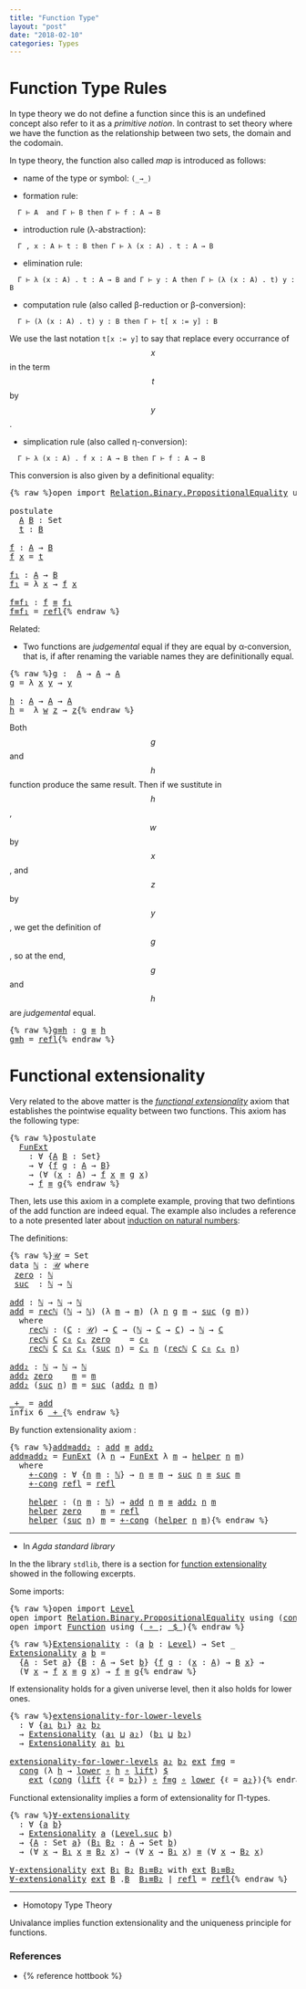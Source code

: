 ```yaml
---
title: "Function Type"
layout: "post"
date: "2018-02-10"
categories: Types
---
```


# Function Type Rules

In type theory we do not define a function since this is an undefined concept
also refer to it as a *primitive notion*. In contrast to set theory where we
have the function as the relationship between two sets, the domain and the
codomain.

In type theory, the function also called *map* is introduced as follows:

+ name of the type or symbol: `(_→_)`

+ formation rule:
```
  Γ ⊢ A  and Γ ⊢ B then Γ ⊢ f : A → B
```

+ introduction rule (λ-abstraction):
```
  Γ , x : A ⊢ t : B then Γ ⊢ λ (x : A) . t : A → B
```

+ elimination rule:
```
  Γ ⊢ λ (x : A) . t : A → B and Γ ⊢ y : A then Γ ⊢ (λ (x : A) . t) y : B
```

+ computation rule (also called β-reduction or β-conversion):
```
  Γ ⊢ (λ (x : A) . t) y : B then Γ ⊢ t[ x := y] : B
```
We use the last notation `t[x := y]` to say that replace every occurrance of
$$x$$ in the term $$t$$ by $$y$$.

+ simplication rule (also called η-conversion):
```
  Γ ⊢ λ (x : A) . f x : A → B then Γ ⊢ f : A → B
```
  This conversion is also given by a definitional equality:

<pre class="Agda">{% raw %}<a id="1145" class="Keyword">open</a> <a id="1150" class="Keyword">import</a> <a id="1157" href="https://agda.github.io/agda-stdlib/Relation.Binary.PropositionalEquality.html" class="Module">Relation.Binary.PropositionalEquality</a> <a id="1195" class="Keyword">using</a> <a id="1201" class="Symbol">(</a><a id="1202" href="https://agda.github.io/agda-stdlib/Agda.Builtin.Equality.html#83" class="Datatype Operator">_≡_</a><a id="1205" class="Symbol">;</a> <a id="1207" href="https://agda.github.io/agda-stdlib/Agda.Builtin.Equality.html#140" class="InductiveConstructor">refl</a><a id="1211" class="Symbol">)</a>

<a id="1214" class="Keyword">postulate</a>
  <a id="A"></a><a id="1226" href="{% endraw %}{% link _posts/2018-02-10-functions-in-type-theory.md %}{% raw %}#1226" class="Postulate">A</a> <a id="B"></a><a id="1228" href="{% endraw %}{% link _posts/2018-02-10-functions-in-type-theory.md %}{% raw %}#1228" class="Postulate">B</a> <a id="1230" class="Symbol">:</a> <a id="1232" class="PrimitiveType">Set</a>
  <a id="t"></a><a id="1238" href="{% endraw %}{% link _posts/2018-02-10-functions-in-type-theory.md %}{% raw %}#1238" class="Postulate">t</a> <a id="1240" class="Symbol">:</a> <a id="1242" href="{% endraw %}{% link _posts/2018-02-10-functions-in-type-theory.md %}{% raw %}#1228" class="Postulate">B</a>

<a id="f"></a><a id="1245" href="{% endraw %}{% link _posts/2018-02-10-functions-in-type-theory.md %}{% raw %}#1245" class="Function">f</a> <a id="1247" class="Symbol">:</a> <a id="1249" href="{% endraw %}{% link _posts/2018-02-10-functions-in-type-theory.md %}{% raw %}#1226" class="Postulate">A</a> <a id="1251" class="Symbol">→</a> <a id="1253" href="{% endraw %}{% link _posts/2018-02-10-functions-in-type-theory.md %}{% raw %}#1228" class="Postulate">B</a>
<a id="1255" href="{% endraw %}{% link _posts/2018-02-10-functions-in-type-theory.md %}{% raw %}#1245" class="Function">f</a> <a id="1257" href="{% endraw %}{% link _posts/2018-02-10-functions-in-type-theory.md %}{% raw %}#1257" class="Bound">x</a> <a id="1259" class="Symbol">=</a> <a id="1261" href="{% endraw %}{% link _posts/2018-02-10-functions-in-type-theory.md %}{% raw %}#1238" class="Postulate">t</a>

<a id="f₁"></a><a id="1264" href="{% endraw %}{% link _posts/2018-02-10-functions-in-type-theory.md %}{% raw %}#1264" class="Function">f₁</a> <a id="1267" class="Symbol">:</a> <a id="1269" href="{% endraw %}{% link _posts/2018-02-10-functions-in-type-theory.md %}{% raw %}#1226" class="Postulate">A</a> <a id="1271" class="Symbol">→</a> <a id="1273" href="{% endraw %}{% link _posts/2018-02-10-functions-in-type-theory.md %}{% raw %}#1228" class="Postulate">B</a>
<a id="1275" href="{% endraw %}{% link _posts/2018-02-10-functions-in-type-theory.md %}{% raw %}#1264" class="Function">f₁</a> <a id="1278" class="Symbol">=</a> <a id="1280" class="Symbol">λ</a> <a id="1282" href="{% endraw %}{% link _posts/2018-02-10-functions-in-type-theory.md %}{% raw %}#1282" class="Bound">x</a> <a id="1284" class="Symbol">→</a> <a id="1286" href="{% endraw %}{% link _posts/2018-02-10-functions-in-type-theory.md %}{% raw %}#1245" class="Function">f</a> <a id="1288" href="{% endraw %}{% link _posts/2018-02-10-functions-in-type-theory.md %}{% raw %}#1282" class="Bound">x</a>

<a id="f≡f₁"></a><a id="1291" href="{% endraw %}{% link _posts/2018-02-10-functions-in-type-theory.md %}{% raw %}#1291" class="Function">f≡f₁</a> <a id="1296" class="Symbol">:</a> <a id="1298" href="{% endraw %}{% link _posts/2018-02-10-functions-in-type-theory.md %}{% raw %}#1245" class="Function">f</a> <a id="1300" href="https://agda.github.io/agda-stdlib/Agda.Builtin.Equality.html#83" class="Datatype Operator">≡</a> <a id="1302" href="{% endraw %}{% link _posts/2018-02-10-functions-in-type-theory.md %}{% raw %}#1264" class="Function">f₁</a>
<a id="1305" href="{% endraw %}{% link _posts/2018-02-10-functions-in-type-theory.md %}{% raw %}#1291" class="Function">f≡f₁</a> <a id="1310" class="Symbol">=</a> <a id="1312" href="https://agda.github.io/agda-stdlib/Agda.Builtin.Equality.html#140" class="InductiveConstructor">refl</a>{% endraw %}</pre>

Related:

+ Two functions are *judgemental* equal if they are equal by α-conversion,
that is, if after renaming the variable names they are definitionally equal.

<pre class="Agda">{% raw %}<a id="g"></a><a id="1505" href="{% endraw %}{% link _posts/2018-02-10-functions-in-type-theory.md %}{% raw %}#1505" class="Function">g</a> <a id="1507" class="Symbol">:</a>  <a id="1510" href="{% endraw %}{% link _posts/2018-02-10-functions-in-type-theory.md %}{% raw %}#1226" class="Postulate">A</a> <a id="1512" class="Symbol">→</a> <a id="1514" href="{% endraw %}{% link _posts/2018-02-10-functions-in-type-theory.md %}{% raw %}#1226" class="Postulate">A</a> <a id="1516" class="Symbol">→</a> <a id="1518" href="{% endraw %}{% link _posts/2018-02-10-functions-in-type-theory.md %}{% raw %}#1226" class="Postulate">A</a>
<a id="1520" href="{% endraw %}{% link _posts/2018-02-10-functions-in-type-theory.md %}{% raw %}#1505" class="Function">g</a> <a id="1522" class="Symbol">=</a> <a id="1524" class="Symbol">λ</a> <a id="1526" href="{% endraw %}{% link _posts/2018-02-10-functions-in-type-theory.md %}{% raw %}#1526" class="Bound">x</a> <a id="1528" href="{% endraw %}{% link _posts/2018-02-10-functions-in-type-theory.md %}{% raw %}#1528" class="Bound">y</a> <a id="1530" class="Symbol">→</a> <a id="1532" href="{% endraw %}{% link _posts/2018-02-10-functions-in-type-theory.md %}{% raw %}#1528" class="Bound">y</a>

<a id="h"></a><a id="1535" href="{% endraw %}{% link _posts/2018-02-10-functions-in-type-theory.md %}{% raw %}#1535" class="Function">h</a> <a id="1537" class="Symbol">:</a> <a id="1539" href="{% endraw %}{% link _posts/2018-02-10-functions-in-type-theory.md %}{% raw %}#1226" class="Postulate">A</a> <a id="1541" class="Symbol">→</a> <a id="1543" href="{% endraw %}{% link _posts/2018-02-10-functions-in-type-theory.md %}{% raw %}#1226" class="Postulate">A</a> <a id="1545" class="Symbol">→</a> <a id="1547" href="{% endraw %}{% link _posts/2018-02-10-functions-in-type-theory.md %}{% raw %}#1226" class="Postulate">A</a>
<a id="1549" href="{% endraw %}{% link _posts/2018-02-10-functions-in-type-theory.md %}{% raw %}#1535" class="Function">h</a> <a id="1551" class="Symbol">=</a>  <a id="1554" class="Symbol">λ</a> <a id="1556" href="{% endraw %}{% link _posts/2018-02-10-functions-in-type-theory.md %}{% raw %}#1556" class="Bound">w</a> <a id="1558" href="{% endraw %}{% link _posts/2018-02-10-functions-in-type-theory.md %}{% raw %}#1558" class="Bound">z</a> <a id="1560" class="Symbol">→</a> <a id="1562" href="{% endraw %}{% link _posts/2018-02-10-functions-in-type-theory.md %}{% raw %}#1558" class="Bound">z</a>{% endraw %}</pre>

Both $$g$$ and $$h$$ function produce the same result.
Then if we sustitute in $$h$$, $$w$$ by $$x$$, and $$z$$ by $$y$$,
we get the definition of $$g$$, so at the end, $$g$$ and $$h$$ are
*judgemental* equal.

<pre class="Agda">{% raw %}<a id="g≡h"></a><a id="1800" href="{% endraw %}{% link _posts/2018-02-10-functions-in-type-theory.md %}{% raw %}#1800" class="Function">g≡h</a> <a id="1804" class="Symbol">:</a> <a id="1806" href="{% endraw %}{% link _posts/2018-02-10-functions-in-type-theory.md %}{% raw %}#1505" class="Function">g</a> <a id="1808" href="https://agda.github.io/agda-stdlib/Agda.Builtin.Equality.html#83" class="Datatype Operator">≡</a> <a id="1810" href="{% endraw %}{% link _posts/2018-02-10-functions-in-type-theory.md %}{% raw %}#1535" class="Function">h</a>
<a id="1812" href="{% endraw %}{% link _posts/2018-02-10-functions-in-type-theory.md %}{% raw %}#1800" class="Function">g≡h</a> <a id="1816" class="Symbol">=</a> <a id="1818" href="https://agda.github.io/agda-stdlib/Agda.Builtin.Equality.html#140" class="InductiveConstructor">refl</a>{% endraw %}</pre>

# Functional extensionality

Very related to the above matter is the [*functional extensionality*](https://ncatlab.org/nlab/show/function+extensionality)
axiom that establishes the pointwise equality between two functions.
This axiom has the following type:

<pre class="Agda">{% raw %}<a id="2107" class="Keyword">postulate</a>
  <a id="FunExt"></a><a id="2119" href="{% endraw %}{% link _posts/2018-02-10-functions-in-type-theory.md %}{% raw %}#2119" class="Postulate">FunExt</a>
    <a id="2130" class="Symbol">:</a> <a id="2132" class="Symbol">∀</a> <a id="2134" class="Symbol">{</a><a id="2135" href="{% endraw %}{% link _posts/2018-02-10-functions-in-type-theory.md %}{% raw %}#2135" class="Bound">A</a> <a id="2137" href="{% endraw %}{% link _posts/2018-02-10-functions-in-type-theory.md %}{% raw %}#2137" class="Bound">B</a> <a id="2139" class="Symbol">:</a> <a id="2141" class="PrimitiveType">Set</a><a id="2144" class="Symbol">}</a>
    <a id="2150" class="Symbol">→</a> <a id="2152" class="Symbol">∀</a> <a id="2154" class="Symbol">{</a><a id="2155" href="{% endraw %}{% link _posts/2018-02-10-functions-in-type-theory.md %}{% raw %}#2155" class="Bound">f</a> <a id="2157" href="{% endraw %}{% link _posts/2018-02-10-functions-in-type-theory.md %}{% raw %}#2157" class="Bound">g</a> <a id="2159" class="Symbol">:</a> <a id="2161" href="{% endraw %}{% link _posts/2018-02-10-functions-in-type-theory.md %}{% raw %}#2135" class="Bound">A</a> <a id="2163" class="Symbol">→</a> <a id="2165" href="{% endraw %}{% link _posts/2018-02-10-functions-in-type-theory.md %}{% raw %}#2137" class="Bound">B</a><a id="2166" class="Symbol">}</a>
    <a id="2172" class="Symbol">→</a> <a id="2174" class="Symbol">(∀</a> <a id="2177" class="Symbol">(</a><a id="2178" href="{% endraw %}{% link _posts/2018-02-10-functions-in-type-theory.md %}{% raw %}#2178" class="Bound">x</a> <a id="2180" class="Symbol">:</a> <a id="2182" href="{% endraw %}{% link _posts/2018-02-10-functions-in-type-theory.md %}{% raw %}#2135" class="Bound">A</a><a id="2183" class="Symbol">)</a> <a id="2185" class="Symbol">→</a> <a id="2187" href="{% endraw %}{% link _posts/2018-02-10-functions-in-type-theory.md %}{% raw %}#2155" class="Bound">f</a> <a id="2189" href="{% endraw %}{% link _posts/2018-02-10-functions-in-type-theory.md %}{% raw %}#2178" class="Bound">x</a> <a id="2191" href="https://agda.github.io/agda-stdlib/Agda.Builtin.Equality.html#83" class="Datatype Operator">≡</a> <a id="2193" href="{% endraw %}{% link _posts/2018-02-10-functions-in-type-theory.md %}{% raw %}#2157" class="Bound">g</a> <a id="2195" href="{% endraw %}{% link _posts/2018-02-10-functions-in-type-theory.md %}{% raw %}#2178" class="Bound">x</a><a id="2196" class="Symbol">)</a>
    <a id="2202" class="Symbol">→</a> <a id="2204" href="{% endraw %}{% link _posts/2018-02-10-functions-in-type-theory.md %}{% raw %}#2155" class="Bound">f</a> <a id="2206" href="https://agda.github.io/agda-stdlib/Agda.Builtin.Equality.html#83" class="Datatype Operator">≡</a> <a id="2208" href="{% endraw %}{% link _posts/2018-02-10-functions-in-type-theory.md %}{% raw %}#2157" class="Bound">g</a>{% endraw %}</pre>

Then, lets use this axiom in a complete example, proving that two defintions
of the add function are indeed equal. The example also includes a reference
to a note presented later about
[induction on natural numbers](https://jonaprieto.github.io/2018/02/14/induction-on-identity-types/):

The definitions:

<pre class="Agda">{% raw %}<a id="𝒰"></a><a id="2541" href="{% endraw %}{% link _posts/2018-02-10-functions-in-type-theory.md %}{% raw %}#2541" class="Function">𝒰</a> <a id="2543" class="Symbol">=</a> <a id="2545" class="PrimitiveType">Set</a>
<a id="2549" class="Keyword">data</a> <a id="ℕ"></a><a id="2554" href="{% endraw %}{% link _posts/2018-02-10-functions-in-type-theory.md %}{% raw %}#2554" class="Datatype">ℕ</a> <a id="2556" class="Symbol">:</a> <a id="2558" href="{% endraw %}{% link _posts/2018-02-10-functions-in-type-theory.md %}{% raw %}#2541" class="Function">𝒰</a> <a id="2560" class="Keyword">where</a>
 <a id="ℕ.zero"></a><a id="2567" href="{% endraw %}{% link _posts/2018-02-10-functions-in-type-theory.md %}{% raw %}#2567" class="InductiveConstructor">zero</a> <a id="2572" class="Symbol">:</a> <a id="2574" href="{% endraw %}{% link _posts/2018-02-10-functions-in-type-theory.md %}{% raw %}#2554" class="Datatype">ℕ</a>
 <a id="ℕ.suc"></a><a id="2577" href="{% endraw %}{% link _posts/2018-02-10-functions-in-type-theory.md %}{% raw %}#2577" class="InductiveConstructor">suc</a>  <a id="2582" class="Symbol">:</a> <a id="2584" href="{% endraw %}{% link _posts/2018-02-10-functions-in-type-theory.md %}{% raw %}#2554" class="Datatype">ℕ</a> <a id="2586" class="Symbol">→</a> <a id="2588" href="{% endraw %}{% link _posts/2018-02-10-functions-in-type-theory.md %}{% raw %}#2554" class="Datatype">ℕ</a>

<a id="add"></a><a id="2591" href="{% endraw %}{% link _posts/2018-02-10-functions-in-type-theory.md %}{% raw %}#2591" class="Function">add</a> <a id="2595" class="Symbol">:</a> <a id="2597" href="{% endraw %}{% link _posts/2018-02-10-functions-in-type-theory.md %}{% raw %}#2554" class="Datatype">ℕ</a> <a id="2599" class="Symbol">→</a> <a id="2601" href="{% endraw %}{% link _posts/2018-02-10-functions-in-type-theory.md %}{% raw %}#2554" class="Datatype">ℕ</a> <a id="2603" class="Symbol">→</a> <a id="2605" href="{% endraw %}{% link _posts/2018-02-10-functions-in-type-theory.md %}{% raw %}#2554" class="Datatype">ℕ</a>
<a id="2607" href="{% endraw %}{% link _posts/2018-02-10-functions-in-type-theory.md %}{% raw %}#2591" class="Function">add</a> <a id="2611" class="Symbol">=</a> <a id="2613" href="{% endraw %}{% link _posts/2018-02-10-functions-in-type-theory.md %}{% raw %}#2670" class="Function">recℕ</a> <a id="2618" class="Symbol">(</a><a id="2619" href="{% endraw %}{% link _posts/2018-02-10-functions-in-type-theory.md %}{% raw %}#2554" class="Datatype">ℕ</a> <a id="2621" class="Symbol">→</a> <a id="2623" href="{% endraw %}{% link _posts/2018-02-10-functions-in-type-theory.md %}{% raw %}#2554" class="Datatype">ℕ</a><a id="2624" class="Symbol">)</a> <a id="2626" class="Symbol">(λ</a> <a id="2629" href="{% endraw %}{% link _posts/2018-02-10-functions-in-type-theory.md %}{% raw %}#2629" class="Bound">m</a> <a id="2631" class="Symbol">→</a> <a id="2633" href="{% endraw %}{% link _posts/2018-02-10-functions-in-type-theory.md %}{% raw %}#2629" class="Bound">m</a><a id="2634" class="Symbol">)</a> <a id="2636" class="Symbol">(λ</a> <a id="2639" href="{% endraw %}{% link _posts/2018-02-10-functions-in-type-theory.md %}{% raw %}#2639" class="Bound">n</a> <a id="2641" href="{% endraw %}{% link _posts/2018-02-10-functions-in-type-theory.md %}{% raw %}#2641" class="Bound">g</a> <a id="2643" href="{% endraw %}{% link _posts/2018-02-10-functions-in-type-theory.md %}{% raw %}#2643" class="Bound">m</a> <a id="2645" class="Symbol">→</a> <a id="2647" href="{% endraw %}{% link _posts/2018-02-10-functions-in-type-theory.md %}{% raw %}#2577" class="InductiveConstructor">suc</a> <a id="2651" class="Symbol">(</a><a id="2652" href="{% endraw %}{% link _posts/2018-02-10-functions-in-type-theory.md %}{% raw %}#2641" class="Bound">g</a> <a id="2654" href="{% endraw %}{% link _posts/2018-02-10-functions-in-type-theory.md %}{% raw %}#2643" class="Bound">m</a><a id="2655" class="Symbol">))</a>
  <a id="2660" class="Keyword">where</a>
    <a id="2670" href="{% endraw %}{% link _posts/2018-02-10-functions-in-type-theory.md %}{% raw %}#2670" class="Function">recℕ</a> <a id="2675" class="Symbol">:</a> <a id="2677" class="Symbol">(</a><a id="2678" href="{% endraw %}{% link _posts/2018-02-10-functions-in-type-theory.md %}{% raw %}#2678" class="Bound">C</a> <a id="2680" class="Symbol">:</a> <a id="2682" href="{% endraw %}{% link _posts/2018-02-10-functions-in-type-theory.md %}{% raw %}#2541" class="Function">𝒰</a><a id="2683" class="Symbol">)</a> <a id="2685" class="Symbol">→</a> <a id="2687" href="{% endraw %}{% link _posts/2018-02-10-functions-in-type-theory.md %}{% raw %}#2678" class="Bound">C</a> <a id="2689" class="Symbol">→</a> <a id="2691" class="Symbol">(</a><a id="2692" href="{% endraw %}{% link _posts/2018-02-10-functions-in-type-theory.md %}{% raw %}#2554" class="Datatype">ℕ</a> <a id="2694" class="Symbol">→</a> <a id="2696" href="{% endraw %}{% link _posts/2018-02-10-functions-in-type-theory.md %}{% raw %}#2678" class="Bound">C</a> <a id="2698" class="Symbol">→</a> <a id="2700" href="{% endraw %}{% link _posts/2018-02-10-functions-in-type-theory.md %}{% raw %}#2678" class="Bound">C</a><a id="2701" class="Symbol">)</a> <a id="2703" class="Symbol">→</a> <a id="2705" href="{% endraw %}{% link _posts/2018-02-10-functions-in-type-theory.md %}{% raw %}#2554" class="Datatype">ℕ</a> <a id="2707" class="Symbol">→</a> <a id="2709" href="{% endraw %}{% link _posts/2018-02-10-functions-in-type-theory.md %}{% raw %}#2678" class="Bound">C</a>
    <a id="2715" href="{% endraw %}{% link _posts/2018-02-10-functions-in-type-theory.md %}{% raw %}#2670" class="Function">recℕ</a> <a id="2720" href="{% endraw %}{% link _posts/2018-02-10-functions-in-type-theory.md %}{% raw %}#2720" class="Bound">C</a> <a id="2722" href="{% endraw %}{% link _posts/2018-02-10-functions-in-type-theory.md %}{% raw %}#2722" class="Bound">c₀</a> <a id="2725" href="{% endraw %}{% link _posts/2018-02-10-functions-in-type-theory.md %}{% raw %}#2725" class="Bound">cₛ</a> <a id="2728" href="{% endraw %}{% link _posts/2018-02-10-functions-in-type-theory.md %}{% raw %}#2567" class="InductiveConstructor">zero</a>    <a id="2736" class="Symbol">=</a> <a id="2738" href="{% endraw %}{% link _posts/2018-02-10-functions-in-type-theory.md %}{% raw %}#2722" class="Bound">c₀</a>
    <a id="2745" href="{% endraw %}{% link _posts/2018-02-10-functions-in-type-theory.md %}{% raw %}#2670" class="Function">recℕ</a> <a id="2750" href="{% endraw %}{% link _posts/2018-02-10-functions-in-type-theory.md %}{% raw %}#2750" class="Bound">C</a> <a id="2752" href="{% endraw %}{% link _posts/2018-02-10-functions-in-type-theory.md %}{% raw %}#2752" class="Bound">c₀</a> <a id="2755" href="{% endraw %}{% link _posts/2018-02-10-functions-in-type-theory.md %}{% raw %}#2755" class="Bound">cₛ</a> <a id="2758" class="Symbol">(</a><a id="2759" href="{% endraw %}{% link _posts/2018-02-10-functions-in-type-theory.md %}{% raw %}#2577" class="InductiveConstructor">suc</a> <a id="2763" href="{% endraw %}{% link _posts/2018-02-10-functions-in-type-theory.md %}{% raw %}#2763" class="Bound">n</a><a id="2764" class="Symbol">)</a> <a id="2766" class="Symbol">=</a> <a id="2768" href="{% endraw %}{% link _posts/2018-02-10-functions-in-type-theory.md %}{% raw %}#2755" class="Bound">cₛ</a> <a id="2771" href="{% endraw %}{% link _posts/2018-02-10-functions-in-type-theory.md %}{% raw %}#2763" class="Bound">n</a> <a id="2773" class="Symbol">(</a><a id="2774" href="{% endraw %}{% link _posts/2018-02-10-functions-in-type-theory.md %}{% raw %}#2670" class="Function">recℕ</a> <a id="2779" href="{% endraw %}{% link _posts/2018-02-10-functions-in-type-theory.md %}{% raw %}#2750" class="Bound">C</a> <a id="2781" href="{% endraw %}{% link _posts/2018-02-10-functions-in-type-theory.md %}{% raw %}#2752" class="Bound">c₀</a> <a id="2784" href="{% endraw %}{% link _posts/2018-02-10-functions-in-type-theory.md %}{% raw %}#2755" class="Bound">cₛ</a> <a id="2787" href="{% endraw %}{% link _posts/2018-02-10-functions-in-type-theory.md %}{% raw %}#2763" class="Bound">n</a><a id="2788" class="Symbol">)</a>

<a id="add₂"></a><a id="2791" href="{% endraw %}{% link _posts/2018-02-10-functions-in-type-theory.md %}{% raw %}#2791" class="Function">add₂</a> <a id="2796" class="Symbol">:</a> <a id="2798" href="{% endraw %}{% link _posts/2018-02-10-functions-in-type-theory.md %}{% raw %}#2554" class="Datatype">ℕ</a> <a id="2800" class="Symbol">→</a> <a id="2802" href="{% endraw %}{% link _posts/2018-02-10-functions-in-type-theory.md %}{% raw %}#2554" class="Datatype">ℕ</a> <a id="2804" class="Symbol">→</a> <a id="2806" href="{% endraw %}{% link _posts/2018-02-10-functions-in-type-theory.md %}{% raw %}#2554" class="Datatype">ℕ</a>
<a id="2808" href="{% endraw %}{% link _posts/2018-02-10-functions-in-type-theory.md %}{% raw %}#2791" class="Function">add₂</a> <a id="2813" href="{% endraw %}{% link _posts/2018-02-10-functions-in-type-theory.md %}{% raw %}#2567" class="InductiveConstructor">zero</a>    <a id="2821" href="{% endraw %}{% link _posts/2018-02-10-functions-in-type-theory.md %}{% raw %}#2821" class="Bound">m</a> <a id="2823" class="Symbol">=</a> <a id="2825" href="{% endraw %}{% link _posts/2018-02-10-functions-in-type-theory.md %}{% raw %}#2821" class="Bound">m</a>
<a id="2827" href="{% endraw %}{% link _posts/2018-02-10-functions-in-type-theory.md %}{% raw %}#2791" class="Function">add₂</a> <a id="2832" class="Symbol">(</a><a id="2833" href="{% endraw %}{% link _posts/2018-02-10-functions-in-type-theory.md %}{% raw %}#2577" class="InductiveConstructor">suc</a> <a id="2837" href="{% endraw %}{% link _posts/2018-02-10-functions-in-type-theory.md %}{% raw %}#2837" class="Bound">n</a><a id="2838" class="Symbol">)</a> <a id="2840" href="{% endraw %}{% link _posts/2018-02-10-functions-in-type-theory.md %}{% raw %}#2840" class="Bound">m</a> <a id="2842" class="Symbol">=</a> <a id="2844" href="{% endraw %}{% link _posts/2018-02-10-functions-in-type-theory.md %}{% raw %}#2577" class="InductiveConstructor">suc</a> <a id="2848" class="Symbol">(</a><a id="2849" href="{% endraw %}{% link _posts/2018-02-10-functions-in-type-theory.md %}{% raw %}#2791" class="Function">add₂</a> <a id="2854" href="{% endraw %}{% link _posts/2018-02-10-functions-in-type-theory.md %}{% raw %}#2837" class="Bound">n</a> <a id="2856" href="{% endraw %}{% link _posts/2018-02-10-functions-in-type-theory.md %}{% raw %}#2840" class="Bound">m</a><a id="2857" class="Symbol">)</a>

<a id="_+_"></a><a id="2860" href="{% endraw %}{% link _posts/2018-02-10-functions-in-type-theory.md %}{% raw %}#2860" class="Function Operator">_+_</a> <a id="2864" class="Symbol">=</a> <a id="2866" href="{% endraw %}{% link _posts/2018-02-10-functions-in-type-theory.md %}{% raw %}#2591" class="Function">add</a>
<a id="2870" class="Keyword">infix</a> <a id="2876" class="Number">6</a> <a id="2878" href="{% endraw %}{% link _posts/2018-02-10-functions-in-type-theory.md %}{% raw %}#2860" class="Function Operator">_+_</a>{% endraw %}</pre>

By function extensionality axiom :

<pre class="Agda">{% raw %}<a id="add≡add₂"></a><a id="2943" href="{% endraw %}{% link _posts/2018-02-10-functions-in-type-theory.md %}{% raw %}#2943" class="Function">add≡add₂</a> <a id="2952" class="Symbol">:</a> <a id="2954" href="{% endraw %}{% link _posts/2018-02-10-functions-in-type-theory.md %}{% raw %}#2591" class="Function">add</a> <a id="2958" href="https://agda.github.io/agda-stdlib/Agda.Builtin.Equality.html#83" class="Datatype Operator">≡</a> <a id="2960" href="{% endraw %}{% link _posts/2018-02-10-functions-in-type-theory.md %}{% raw %}#2791" class="Function">add₂</a>
<a id="2965" href="{% endraw %}{% link _posts/2018-02-10-functions-in-type-theory.md %}{% raw %}#2943" class="Function">add≡add₂</a> <a id="2974" class="Symbol">=</a> <a id="2976" href="{% endraw %}{% link _posts/2018-02-10-functions-in-type-theory.md %}{% raw %}#2119" class="Postulate">FunExt</a> <a id="2983" class="Symbol">(λ</a> <a id="2986" href="{% endraw %}{% link _posts/2018-02-10-functions-in-type-theory.md %}{% raw %}#2986" class="Bound">n</a> <a id="2988" class="Symbol">→</a> <a id="2990" href="{% endraw %}{% link _posts/2018-02-10-functions-in-type-theory.md %}{% raw %}#2119" class="Postulate">FunExt</a> <a id="2997" class="Symbol">λ</a> <a id="2999" href="{% endraw %}{% link _posts/2018-02-10-functions-in-type-theory.md %}{% raw %}#2999" class="Bound">m</a> <a id="3001" class="Symbol">→</a> <a id="3003" href="{% endraw %}{% link _posts/2018-02-10-functions-in-type-theory.md %}{% raw %}#3100" class="Function">helper</a> <a id="3010" href="{% endraw %}{% link _posts/2018-02-10-functions-in-type-theory.md %}{% raw %}#2986" class="Bound">n</a> <a id="3012" href="{% endraw %}{% link _posts/2018-02-10-functions-in-type-theory.md %}{% raw %}#2999" class="Bound">m</a><a id="3013" class="Symbol">)</a>
  <a id="3017" class="Keyword">where</a>
    <a id="3027" href="{% endraw %}{% link _posts/2018-02-10-functions-in-type-theory.md %}{% raw %}#3027" class="Function">+-cong</a> <a id="3034" class="Symbol">:</a> <a id="3036" class="Symbol">∀</a> <a id="3038" class="Symbol">{</a><a id="3039" href="{% endraw %}{% link _posts/2018-02-10-functions-in-type-theory.md %}{% raw %}#3039" class="Bound">n</a> <a id="3041" href="{% endraw %}{% link _posts/2018-02-10-functions-in-type-theory.md %}{% raw %}#3041" class="Bound">m</a> <a id="3043" class="Symbol">:</a> <a id="3045" href="{% endraw %}{% link _posts/2018-02-10-functions-in-type-theory.md %}{% raw %}#2554" class="Datatype">ℕ</a><a id="3046" class="Symbol">}</a> <a id="3048" class="Symbol">→</a> <a id="3050" href="{% endraw %}{% link _posts/2018-02-10-functions-in-type-theory.md %}{% raw %}#3039" class="Bound">n</a> <a id="3052" href="https://agda.github.io/agda-stdlib/Agda.Builtin.Equality.html#83" class="Datatype Operator">≡</a> <a id="3054" href="{% endraw %}{% link _posts/2018-02-10-functions-in-type-theory.md %}{% raw %}#3041" class="Bound">m</a> <a id="3056" class="Symbol">→</a> <a id="3058" href="{% endraw %}{% link _posts/2018-02-10-functions-in-type-theory.md %}{% raw %}#2577" class="InductiveConstructor">suc</a> <a id="3062" href="{% endraw %}{% link _posts/2018-02-10-functions-in-type-theory.md %}{% raw %}#3039" class="Bound">n</a> <a id="3064" href="https://agda.github.io/agda-stdlib/Agda.Builtin.Equality.html#83" class="Datatype Operator">≡</a> <a id="3066" href="{% endraw %}{% link _posts/2018-02-10-functions-in-type-theory.md %}{% raw %}#2577" class="InductiveConstructor">suc</a> <a id="3070" href="{% endraw %}{% link _posts/2018-02-10-functions-in-type-theory.md %}{% raw %}#3041" class="Bound">m</a>
    <a id="3076" href="{% endraw %}{% link _posts/2018-02-10-functions-in-type-theory.md %}{% raw %}#3027" class="Function">+-cong</a> <a id="3083" href="https://agda.github.io/agda-stdlib/Agda.Builtin.Equality.html#140" class="InductiveConstructor">refl</a> <a id="3088" class="Symbol">=</a> <a id="3090" href="https://agda.github.io/agda-stdlib/Agda.Builtin.Equality.html#140" class="InductiveConstructor">refl</a>

    <a id="3100" href="{% endraw %}{% link _posts/2018-02-10-functions-in-type-theory.md %}{% raw %}#3100" class="Function">helper</a> <a id="3107" class="Symbol">:</a> <a id="3109" class="Symbol">(</a><a id="3110" href="{% endraw %}{% link _posts/2018-02-10-functions-in-type-theory.md %}{% raw %}#3110" class="Bound">n</a> <a id="3112" href="{% endraw %}{% link _posts/2018-02-10-functions-in-type-theory.md %}{% raw %}#3112" class="Bound">m</a> <a id="3114" class="Symbol">:</a> <a id="3116" href="{% endraw %}{% link _posts/2018-02-10-functions-in-type-theory.md %}{% raw %}#2554" class="Datatype">ℕ</a><a id="3117" class="Symbol">)</a> <a id="3119" class="Symbol">→</a> <a id="3121" href="{% endraw %}{% link _posts/2018-02-10-functions-in-type-theory.md %}{% raw %}#2591" class="Function">add</a> <a id="3125" href="{% endraw %}{% link _posts/2018-02-10-functions-in-type-theory.md %}{% raw %}#3110" class="Bound">n</a> <a id="3127" href="{% endraw %}{% link _posts/2018-02-10-functions-in-type-theory.md %}{% raw %}#3112" class="Bound">m</a> <a id="3129" href="https://agda.github.io/agda-stdlib/Agda.Builtin.Equality.html#83" class="Datatype Operator">≡</a> <a id="3131" href="{% endraw %}{% link _posts/2018-02-10-functions-in-type-theory.md %}{% raw %}#2791" class="Function">add₂</a> <a id="3136" href="{% endraw %}{% link _posts/2018-02-10-functions-in-type-theory.md %}{% raw %}#3110" class="Bound">n</a> <a id="3138" href="{% endraw %}{% link _posts/2018-02-10-functions-in-type-theory.md %}{% raw %}#3112" class="Bound">m</a>
    <a id="3144" href="{% endraw %}{% link _posts/2018-02-10-functions-in-type-theory.md %}{% raw %}#3100" class="Function">helper</a> <a id="3151" href="{% endraw %}{% link _posts/2018-02-10-functions-in-type-theory.md %}{% raw %}#2567" class="InductiveConstructor">zero</a>    <a id="3159" href="{% endraw %}{% link _posts/2018-02-10-functions-in-type-theory.md %}{% raw %}#3159" class="Bound">m</a> <a id="3161" class="Symbol">=</a> <a id="3163" href="https://agda.github.io/agda-stdlib/Agda.Builtin.Equality.html#140" class="InductiveConstructor">refl</a>
    <a id="3172" href="{% endraw %}{% link _posts/2018-02-10-functions-in-type-theory.md %}{% raw %}#3100" class="Function">helper</a> <a id="3179" class="Symbol">(</a><a id="3180" href="{% endraw %}{% link _posts/2018-02-10-functions-in-type-theory.md %}{% raw %}#2577" class="InductiveConstructor">suc</a> <a id="3184" href="{% endraw %}{% link _posts/2018-02-10-functions-in-type-theory.md %}{% raw %}#3184" class="Bound">n</a><a id="3185" class="Symbol">)</a> <a id="3187" href="{% endraw %}{% link _posts/2018-02-10-functions-in-type-theory.md %}{% raw %}#3187" class="Bound">m</a> <a id="3189" class="Symbol">=</a> <a id="3191" href="{% endraw %}{% link _posts/2018-02-10-functions-in-type-theory.md %}{% raw %}#3027" class="Function">+-cong</a> <a id="3198" class="Symbol">(</a><a id="3199" href="{% endraw %}{% link _posts/2018-02-10-functions-in-type-theory.md %}{% raw %}#3100" class="Function">helper</a> <a id="3206" href="{% endraw %}{% link _posts/2018-02-10-functions-in-type-theory.md %}{% raw %}#3184" class="Bound">n</a> <a id="3208" href="{% endraw %}{% link _posts/2018-02-10-functions-in-type-theory.md %}{% raw %}#3187" class="Bound">m</a><a id="3209" class="Symbol">)</a>{% endraw %}</pre>

-----------------------------------------------------------------------------

+ In *Agda standard library*

In the the library `stdlib`, there is a section for [function
extensionality](https://agda.github.io/agda-stdlib/Relation.Binary.PropositionalEquality.html#4385
) showed in the following excerpts.

Some imports:

<pre class="Agda">{% raw %}<a id="3558" class="Keyword">open</a> <a id="3563" class="Keyword">import</a> <a id="3570" href="https://agda.github.io/agda-stdlib/Level.html" class="Module">Level</a>
<a id="3576" class="Keyword">open</a> <a id="3581" class="Keyword">import</a> <a id="3588" href="https://agda.github.io/agda-stdlib/Relation.Binary.PropositionalEquality.html" class="Module">Relation.Binary.PropositionalEquality</a> <a id="3626" class="Keyword">using</a> <a id="3632" class="Symbol">(</a><a id="3633" href="https://agda.github.io/agda-stdlib/Relation.Binary.PropositionalEquality.html#1075" class="Function">cong</a><a id="3637" class="Symbol">)</a>
<a id="3639" class="Keyword">open</a> <a id="3644" class="Keyword">import</a> <a id="3651" href="https://agda.github.io/agda-stdlib/Function.html" class="Module">Function</a> <a id="3660" class="Keyword">using</a> <a id="3666" class="Symbol">(</a><a id="3667" href="https://agda.github.io/agda-stdlib/Function.html#759" class="Function Operator">_∘_</a><a id="3670" class="Symbol">;</a> <a id="3672" href="https://agda.github.io/agda-stdlib/Function.html#1881" class="Function Operator">_$_</a><a id="3675" class="Symbol">)</a>{% endraw %}</pre>

<pre class="Agda">{% raw %}<a id="Extensionality"></a><a id="3702" href="{% endraw %}{% link _posts/2018-02-10-functions-in-type-theory.md %}{% raw %}#3702" class="Function">Extensionality</a> <a id="3717" class="Symbol">:</a> <a id="3719" class="Symbol">(</a><a id="3720" href="{% endraw %}{% link _posts/2018-02-10-functions-in-type-theory.md %}{% raw %}#3720" class="Bound">a</a> <a id="3722" href="{% endraw %}{% link _posts/2018-02-10-functions-in-type-theory.md %}{% raw %}#3722" class="Bound">b</a> <a id="3724" class="Symbol">:</a> <a id="3726" href="Agda.Primitive.html#408" class="Postulate">Level</a><a id="3731" class="Symbol">)</a> <a id="3733" class="Symbol">→</a> <a id="3735" class="PrimitiveType">Set</a> <a id="3739" class="Symbol">_</a>
<a id="3741" href="{% endraw %}{% link _posts/2018-02-10-functions-in-type-theory.md %}{% raw %}#3702" class="Function">Extensionality</a> <a id="3756" href="{% endraw %}{% link _posts/2018-02-10-functions-in-type-theory.md %}{% raw %}#3756" class="Bound">a</a> <a id="3758" href="{% endraw %}{% link _posts/2018-02-10-functions-in-type-theory.md %}{% raw %}#3758" class="Bound">b</a> <a id="3760" class="Symbol">=</a>
  <a id="3764" class="Symbol">{</a><a id="3765" href="{% endraw %}{% link _posts/2018-02-10-functions-in-type-theory.md %}{% raw %}#3765" class="Bound">A</a> <a id="3767" class="Symbol">:</a> <a id="3769" class="PrimitiveType">Set</a> <a id="3773" href="{% endraw %}{% link _posts/2018-02-10-functions-in-type-theory.md %}{% raw %}#3756" class="Bound">a</a><a id="3774" class="Symbol">}</a> <a id="3776" class="Symbol">{</a><a id="3777" href="{% endraw %}{% link _posts/2018-02-10-functions-in-type-theory.md %}{% raw %}#3777" class="Bound">B</a> <a id="3779" class="Symbol">:</a> <a id="3781" href="{% endraw %}{% link _posts/2018-02-10-functions-in-type-theory.md %}{% raw %}#3765" class="Bound">A</a> <a id="3783" class="Symbol">→</a> <a id="3785" class="PrimitiveType">Set</a> <a id="3789" href="{% endraw %}{% link _posts/2018-02-10-functions-in-type-theory.md %}{% raw %}#3758" class="Bound">b</a><a id="3790" class="Symbol">}</a> <a id="3792" class="Symbol">{</a><a id="3793" href="{% endraw %}{% link _posts/2018-02-10-functions-in-type-theory.md %}{% raw %}#3793" class="Bound">f</a> <a id="3795" href="{% endraw %}{% link _posts/2018-02-10-functions-in-type-theory.md %}{% raw %}#3795" class="Bound">g</a> <a id="3797" class="Symbol">:</a> <a id="3799" class="Symbol">(</a><a id="3800" href="{% endraw %}{% link _posts/2018-02-10-functions-in-type-theory.md %}{% raw %}#3800" class="Bound">x</a> <a id="3802" class="Symbol">:</a> <a id="3804" href="{% endraw %}{% link _posts/2018-02-10-functions-in-type-theory.md %}{% raw %}#3765" class="Bound">A</a><a id="3805" class="Symbol">)</a> <a id="3807" class="Symbol">→</a> <a id="3809" href="{% endraw %}{% link _posts/2018-02-10-functions-in-type-theory.md %}{% raw %}#3777" class="Bound">B</a> <a id="3811" href="{% endraw %}{% link _posts/2018-02-10-functions-in-type-theory.md %}{% raw %}#3800" class="Bound">x</a><a id="3812" class="Symbol">}</a> <a id="3814" class="Symbol">→</a>
  <a id="3818" class="Symbol">(∀</a> <a id="3821" href="{% endraw %}{% link _posts/2018-02-10-functions-in-type-theory.md %}{% raw %}#3821" class="Bound">x</a> <a id="3823" class="Symbol">→</a> <a id="3825" href="{% endraw %}{% link _posts/2018-02-10-functions-in-type-theory.md %}{% raw %}#3793" class="Bound">f</a> <a id="3827" href="{% endraw %}{% link _posts/2018-02-10-functions-in-type-theory.md %}{% raw %}#3821" class="Bound">x</a> <a id="3829" href="https://agda.github.io/agda-stdlib/Agda.Builtin.Equality.html#83" class="Datatype Operator">≡</a> <a id="3831" href="{% endraw %}{% link _posts/2018-02-10-functions-in-type-theory.md %}{% raw %}#3795" class="Bound">g</a> <a id="3833" href="{% endraw %}{% link _posts/2018-02-10-functions-in-type-theory.md %}{% raw %}#3821" class="Bound">x</a><a id="3834" class="Symbol">)</a> <a id="3836" class="Symbol">→</a> <a id="3838" href="{% endraw %}{% link _posts/2018-02-10-functions-in-type-theory.md %}{% raw %}#3793" class="Bound">f</a> <a id="3840" href="https://agda.github.io/agda-stdlib/Agda.Builtin.Equality.html#83" class="Datatype Operator">≡</a> <a id="3842" href="{% endraw %}{% link _posts/2018-02-10-functions-in-type-theory.md %}{% raw %}#3795" class="Bound">g</a>{% endraw %}</pre>

If extensionality holds for a given universe level, then it also
holds for lower ones.

<pre class="Agda">{% raw %}<a id="extensionality-for-lower-levels"></a><a id="3957" href="{% endraw %}{% link _posts/2018-02-10-functions-in-type-theory.md %}{% raw %}#3957" class="Function">extensionality-for-lower-levels</a>
  <a id="3991" class="Symbol">:</a> <a id="3993" class="Symbol">∀</a> <a id="3995" class="Symbol">{</a><a id="3996" href="{% endraw %}{% link _posts/2018-02-10-functions-in-type-theory.md %}{% raw %}#3996" class="Bound">a₁</a> <a id="3999" href="{% endraw %}{% link _posts/2018-02-10-functions-in-type-theory.md %}{% raw %}#3999" class="Bound">b₁</a><a id="4001" class="Symbol">}</a> <a id="4003" href="{% endraw %}{% link _posts/2018-02-10-functions-in-type-theory.md %}{% raw %}#4003" class="Bound">a₂</a> <a id="4006" href="{% endraw %}{% link _posts/2018-02-10-functions-in-type-theory.md %}{% raw %}#4006" class="Bound">b₂</a>
  <a id="4011" class="Symbol">→</a> <a id="4013" href="{% endraw %}{% link _posts/2018-02-10-functions-in-type-theory.md %}{% raw %}#3702" class="Function">Extensionality</a> <a id="4028" class="Symbol">(</a><a id="4029" href="{% endraw %}{% link _posts/2018-02-10-functions-in-type-theory.md %}{% raw %}#3996" class="Bound">a₁</a> <a id="4032" href="Agda.Primitive.html#657" class="Primitive Operator">⊔</a> <a id="4034" href="{% endraw %}{% link _posts/2018-02-10-functions-in-type-theory.md %}{% raw %}#4003" class="Bound">a₂</a><a id="4036" class="Symbol">)</a> <a id="4038" class="Symbol">(</a><a id="4039" href="{% endraw %}{% link _posts/2018-02-10-functions-in-type-theory.md %}{% raw %}#3999" class="Bound">b₁</a> <a id="4042" href="Agda.Primitive.html#657" class="Primitive Operator">⊔</a> <a id="4044" href="{% endraw %}{% link _posts/2018-02-10-functions-in-type-theory.md %}{% raw %}#4006" class="Bound">b₂</a><a id="4046" class="Symbol">)</a>
  <a id="4050" class="Symbol">→</a> <a id="4052" href="{% endraw %}{% link _posts/2018-02-10-functions-in-type-theory.md %}{% raw %}#3702" class="Function">Extensionality</a> <a id="4067" href="{% endraw %}{% link _posts/2018-02-10-functions-in-type-theory.md %}{% raw %}#3996" class="Bound">a₁</a> <a id="4070" href="{% endraw %}{% link _posts/2018-02-10-functions-in-type-theory.md %}{% raw %}#3999" class="Bound">b₁</a>

<a id="4074" href="{% endraw %}{% link _posts/2018-02-10-functions-in-type-theory.md %}{% raw %}#3957" class="Function">extensionality-for-lower-levels</a> <a id="4106" href="{% endraw %}{% link _posts/2018-02-10-functions-in-type-theory.md %}{% raw %}#4106" class="Bound">a₂</a> <a id="4109" href="{% endraw %}{% link _posts/2018-02-10-functions-in-type-theory.md %}{% raw %}#4109" class="Bound">b₂</a> <a id="4112" href="{% endraw %}{% link _posts/2018-02-10-functions-in-type-theory.md %}{% raw %}#4112" class="Bound">ext</a> <a id="4116" href="{% endraw %}{% link _posts/2018-02-10-functions-in-type-theory.md %}{% raw %}#4116" class="Bound">f≡g</a> <a id="4120" class="Symbol">=</a>
  <a id="4124" href="https://agda.github.io/agda-stdlib/Relation.Binary.PropositionalEquality.html#1075" class="Function">cong</a> <a id="4129" class="Symbol">(λ</a> <a id="4132" href="{% endraw %}{% link _posts/2018-02-10-functions-in-type-theory.md %}{% raw %}#4132" class="Bound">h</a> <a id="4134" class="Symbol">→</a> <a id="4136" href="https://agda.github.io/agda-stdlib/Level.html#420" class="Field">lower</a> <a id="4142" href="https://agda.github.io/agda-stdlib/Function.html#759" class="Function Operator">∘</a> <a id="4144" href="{% endraw %}{% link _posts/2018-02-10-functions-in-type-theory.md %}{% raw %}#4132" class="Bound">h</a> <a id="4146" href="https://agda.github.io/agda-stdlib/Function.html#759" class="Function Operator">∘</a> <a id="4148" href="https://agda.github.io/agda-stdlib/Level.html#407" class="InductiveConstructor">lift</a><a id="4152" class="Symbol">)</a> <a id="4154" href="https://agda.github.io/agda-stdlib/Function.html#1881" class="Function Operator">$</a>
    <a id="4160" href="{% endraw %}{% link _posts/2018-02-10-functions-in-type-theory.md %}{% raw %}#4112" class="Bound">ext</a> <a id="4164" class="Symbol">(</a><a id="4165" href="https://agda.github.io/agda-stdlib/Relation.Binary.PropositionalEquality.html#1075" class="Function">cong</a> <a id="4170" class="Symbol">(</a><a id="4171" href="https://agda.github.io/agda-stdlib/Level.html#407" class="InductiveConstructor">lift</a> <a id="4176" class="Symbol">{</a><a id="4177" class="Argument">ℓ</a> <a id="4179" class="Symbol">=</a> <a id="4181" href="{% endraw %}{% link _posts/2018-02-10-functions-in-type-theory.md %}{% raw %}#4109" class="Bound">b₂</a><a id="4183" class="Symbol">})</a> <a id="4186" href="https://agda.github.io/agda-stdlib/Function.html#759" class="Function Operator">∘</a> <a id="4188" href="{% endraw %}{% link _posts/2018-02-10-functions-in-type-theory.md %}{% raw %}#4116" class="Bound">f≡g</a> <a id="4192" href="https://agda.github.io/agda-stdlib/Function.html#759" class="Function Operator">∘</a> <a id="4194" href="https://agda.github.io/agda-stdlib/Level.html#420" class="Field">lower</a> <a id="4200" class="Symbol">{</a><a id="4201" class="Argument">ℓ</a> <a id="4203" class="Symbol">=</a> <a id="4205" href="{% endraw %}{% link _posts/2018-02-10-functions-in-type-theory.md %}{% raw %}#4106" class="Bound">a₂</a><a id="4207" class="Symbol">})</a>{% endraw %}</pre>

Functional extensionality implies a form of extensionality for
Π-types.

<pre class="Agda">{% raw %}<a id="∀-extensionality"></a><a id="4308" href="{% endraw %}{% link _posts/2018-02-10-functions-in-type-theory.md %}{% raw %}#4308" class="Function">∀-extensionality</a>
  <a id="4327" class="Symbol">:</a> <a id="4329" class="Symbol">∀</a> <a id="4331" class="Symbol">{</a><a id="4332" href="{% endraw %}{% link _posts/2018-02-10-functions-in-type-theory.md %}{% raw %}#4332" class="Bound">a</a> <a id="4334" href="{% endraw %}{% link _posts/2018-02-10-functions-in-type-theory.md %}{% raw %}#4334" class="Bound">b</a><a id="4335" class="Symbol">}</a>
  <a id="4339" class="Symbol">→</a> <a id="4341" href="{% endraw %}{% link _posts/2018-02-10-functions-in-type-theory.md %}{% raw %}#3702" class="Function">Extensionality</a> <a id="4356" href="{% endraw %}{% link _posts/2018-02-10-functions-in-type-theory.md %}{% raw %}#4332" class="Bound">a</a> <a id="4358" class="Symbol">(</a><a id="4359" href="Agda.Primitive.html#627" class="Primitive">Level.suc</a> <a id="4369" href="{% endraw %}{% link _posts/2018-02-10-functions-in-type-theory.md %}{% raw %}#4334" class="Bound">b</a><a id="4370" class="Symbol">)</a>
  <a id="4374" class="Symbol">→</a> <a id="4376" class="Symbol">{</a><a id="4377" href="{% endraw %}{% link _posts/2018-02-10-functions-in-type-theory.md %}{% raw %}#4377" class="Bound">A</a> <a id="4379" class="Symbol">:</a> <a id="4381" class="PrimitiveType">Set</a> <a id="4385" href="{% endraw %}{% link _posts/2018-02-10-functions-in-type-theory.md %}{% raw %}#4332" class="Bound">a</a><a id="4386" class="Symbol">}</a> <a id="4388" class="Symbol">(</a><a id="4389" href="{% endraw %}{% link _posts/2018-02-10-functions-in-type-theory.md %}{% raw %}#4389" class="Bound">B₁</a> <a id="4392" href="{% endraw %}{% link _posts/2018-02-10-functions-in-type-theory.md %}{% raw %}#4392" class="Bound">B₂</a> <a id="4395" class="Symbol">:</a> <a id="4397" href="{% endraw %}{% link _posts/2018-02-10-functions-in-type-theory.md %}{% raw %}#4377" class="Bound">A</a> <a id="4399" class="Symbol">→</a> <a id="4401" class="PrimitiveType">Set</a> <a id="4405" href="{% endraw %}{% link _posts/2018-02-10-functions-in-type-theory.md %}{% raw %}#4334" class="Bound">b</a><a id="4406" class="Symbol">)</a>
  <a id="4410" class="Symbol">→</a> <a id="4412" class="Symbol">(∀</a> <a id="4415" href="{% endraw %}{% link _posts/2018-02-10-functions-in-type-theory.md %}{% raw %}#4415" class="Bound">x</a> <a id="4417" class="Symbol">→</a> <a id="4419" href="{% endraw %}{% link _posts/2018-02-10-functions-in-type-theory.md %}{% raw %}#4389" class="Bound">B₁</a> <a id="4422" href="{% endraw %}{% link _posts/2018-02-10-functions-in-type-theory.md %}{% raw %}#4415" class="Bound">x</a> <a id="4424" href="https://agda.github.io/agda-stdlib/Agda.Builtin.Equality.html#83" class="Datatype Operator">≡</a> <a id="4426" href="{% endraw %}{% link _posts/2018-02-10-functions-in-type-theory.md %}{% raw %}#4392" class="Bound">B₂</a> <a id="4429" href="{% endraw %}{% link _posts/2018-02-10-functions-in-type-theory.md %}{% raw %}#4415" class="Bound">x</a><a id="4430" class="Symbol">)</a> <a id="4432" class="Symbol">→</a> <a id="4434" class="Symbol">(∀</a> <a id="4437" href="{% endraw %}{% link _posts/2018-02-10-functions-in-type-theory.md %}{% raw %}#4437" class="Bound">x</a> <a id="4439" class="Symbol">→</a> <a id="4441" href="{% endraw %}{% link _posts/2018-02-10-functions-in-type-theory.md %}{% raw %}#4389" class="Bound">B₁</a> <a id="4444" href="{% endraw %}{% link _posts/2018-02-10-functions-in-type-theory.md %}{% raw %}#4437" class="Bound">x</a><a id="4445" class="Symbol">)</a> <a id="4447" href="https://agda.github.io/agda-stdlib/Agda.Builtin.Equality.html#83" class="Datatype Operator">≡</a> <a id="4449" class="Symbol">(∀</a> <a id="4452" href="{% endraw %}{% link _posts/2018-02-10-functions-in-type-theory.md %}{% raw %}#4452" class="Bound">x</a> <a id="4454" class="Symbol">→</a> <a id="4456" href="{% endraw %}{% link _posts/2018-02-10-functions-in-type-theory.md %}{% raw %}#4392" class="Bound">B₂</a> <a id="4459" href="{% endraw %}{% link _posts/2018-02-10-functions-in-type-theory.md %}{% raw %}#4452" class="Bound">x</a><a id="4460" class="Symbol">)</a>

<a id="4463" href="{% endraw %}{% link _posts/2018-02-10-functions-in-type-theory.md %}{% raw %}#4308" class="Function">∀-extensionality</a> <a id="4480" href="{% endraw %}{% link _posts/2018-02-10-functions-in-type-theory.md %}{% raw %}#4480" class="Bound">ext</a> <a id="4484" href="{% endraw %}{% link _posts/2018-02-10-functions-in-type-theory.md %}{% raw %}#4484" class="Bound">B₁</a> <a id="4487" href="{% endraw %}{% link _posts/2018-02-10-functions-in-type-theory.md %}{% raw %}#4487" class="Bound">B₂</a> <a id="4490" href="{% endraw %}{% link _posts/2018-02-10-functions-in-type-theory.md %}{% raw %}#4490" class="Bound">B₁≡B₂</a> <a id="4496" class="Keyword">with</a> <a id="4501" href="{% endraw %}{% link _posts/2018-02-10-functions-in-type-theory.md %}{% raw %}#4480" class="Bound">ext</a> <a id="4505" href="{% endraw %}{% link _posts/2018-02-10-functions-in-type-theory.md %}{% raw %}#4490" class="Bound">B₁≡B₂</a>
<a id="4511" href="{% endraw %}{% link _posts/2018-02-10-functions-in-type-theory.md %}{% raw %}#4308" class="Function">∀-extensionality</a> <a id="4528" href="{% endraw %}{% link _posts/2018-02-10-functions-in-type-theory.md %}{% raw %}#4528" class="Bound">ext</a> <a id="4532" href="{% endraw %}{% link _posts/2018-02-10-functions-in-type-theory.md %}{% raw %}#4532" class="Bound">B</a> <a id="4534" class="DottedPattern Symbol">.</a><a id="4535" href="{% endraw %}{% link _posts/2018-02-10-functions-in-type-theory.md %}{% raw %}#4532" class="DottedPattern Bound">B</a>  <a id="4538" href="{% endraw %}{% link _posts/2018-02-10-functions-in-type-theory.md %}{% raw %}#4538" class="Bound">B₁≡B₂</a> <a id="4544" class="Symbol">|</a> <a id="4546" href="https://agda.github.io/agda-stdlib/Agda.Builtin.Equality.html#140" class="InductiveConstructor">refl</a> <a id="4551" class="Symbol">=</a> <a id="4553" href="https://agda.github.io/agda-stdlib/Agda.Builtin.Equality.html#140" class="InductiveConstructor">refl</a>{% endraw %}</pre>

-----------------------------------------------------------------------------

+ Homotopy Type Theory

<div class="todo">
Univalance implies function extensionality and the uniqueness principle for functions.
</div>

### References

- {% reference hottbook %}
